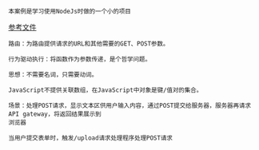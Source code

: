     本案例是学习使用NodeJs时做的一个小的项目
[参考文件](https://www.nodebeginner.org/index-zh-cn.html)

	路由：为路由提供请求的URL和其他需要的GET、POST参数。

	行为驱动执行：将函数作为参数传递，是个哲学问题。

	思想：不需要名词，只需要动词。

	JavaScript不提供关联数组，在JavaScript中对象是键/值对的集合。
	
	场景：处理POST请求，显示文本区供用户输入内容，通过POST提交给服务器，服务器再请求API gateway，将返回结果展示到
 	浏览器

	当用户提交表单时，触发/upload请求处理程序处理POST请求


